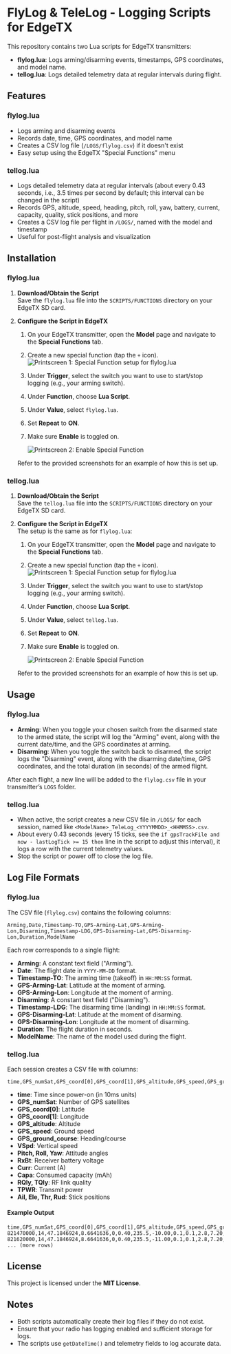 # FlyLog & TeleLog - Logging Scripts for EdgeTX

This repository contains two Lua scripts for EdgeTX transmitters:

- **flylog.lua**: Logs arming/disarming events, timestamps, GPS coordinates, and model name.
- **tellog.lua**: Logs detailed telemetry data at regular intervals during flight.

## Features

### flylog.lua

- Logs arming and disarming events
- Records date, time, GPS coordinates, and model name
- Creates a CSV log file (`/LOGS/flylog.csv`) if it doesn't exist
- Easy setup using the EdgeTX "Special Functions" menu

### tellog.lua

- Logs detailed telemetry data at regular intervals (about every 0.43 seconds, i.e., 3.5 times per second by default; this interval can be changed in the script)
- Records GPS, altitude, speed, heading, pitch, roll, yaw, battery, current, capacity, quality, stick positions, and more
- Creates a CSV log file per flight in `/LOGS/`, named with the model and timestamp
- Useful for post-flight analysis and visualization

## Installation

### flylog.lua

1. **Download/Obtain the Script**  
   Save the `flylog.lua` file into the `SCRIPTS/FUNCTIONS` directory on your EdgeTX SD card.

2. **Configure the Script in EdgeTX**

   1. On your EdgeTX transmitter, open the **Model** page and navigate to the **Special Functions** tab.
   2. Create a new special function (tap the `+` icon).
      ![Printscreen 1: Special Function setup for flylog.lua](screenshots/1_special_functions_tab.png)
   3. Under **Trigger**, select the switch you want to use to start/stop logging (e.g., your arming switch).
   4. Under **Function**, choose **Lua Script**.
   5. Under **Value**, select `flylog.lua`.
   6. Set **Repeat** to **ON**.
   7. Make sure **Enable** is toggled on.
   
      ![Printscreen 2: Enable Special Function](screenshots/2_special_functions.png)

   Refer to the provided screenshots for an example of how this is set up.

### tellog.lua

1. **Download/Obtain the Script**  
   Save the `tellog.lua` file into the `SCRIPTS/FUNCTIONS` directory on your EdgeTX SD card.

2. **Configure the Script in EdgeTX**  
   The setup is the same as for `flylog.lua`:

   1. On your EdgeTX transmitter, open the **Model** page and navigate to the **Special Functions** tab.
   2. Create a new special function (tap the `+` icon).
      ![Printscreen 1: Special Function setup for flylog.lua](screenshots/1_special_functions_tab.png)
   3. Under **Trigger**, select the switch you want to use to start/stop logging (e.g., your arming switch).
   4. Under **Function**, choose **Lua Script**.
   5. Under **Value**, select `tellog.lua`.
   6. Set **Repeat** to **ON**.
   7. Make sure **Enable** is toggled on.

      ![Printscreen 2: Enable Special Function](screenshots/2_special_functions.png)

   Refer to the provided screenshots for an example of how this is set up.

## Usage

### flylog.lua

- **Arming**: When you toggle your chosen switch from the disarmed state to the armed state, the script will log the "Arming" event, along with the current date/time, and the GPS coordinates at arming.
- **Disarming**: When you toggle the switch back to disarmed, the script logs the "Disarming" event, along with the disarming date/time, GPS coordinates, and the total duration (in seconds) of the armed flight.

After each flight, a new line will be added to the `flylog.csv` file in your transmitter’s `LOGS` folder.

### tellog.lua

- When active, the script creates a new CSV file in `/LOGS/` for each session, named like `<ModelName>_TeleLog_<YYYYMMDD>_<HHMMSS>.csv`.
- About every 0.43 seconds (every 15 ticks, see the `if gpsTrackFile and now - lastLogTick >= 15 then` line in the script to adjust this interval), it logs a row with the current telemetry values.
- Stop the script or power off to close the log file.

## Log File Formats

### flylog.lua

The CSV file (`flylog.csv`) contains the following columns:

```
Arming,Date,Timestamp-TO,GPS-Arming-Lat,GPS-Arming-Lon,Disarming,Timestamp-LDG,GPS-Disarming-Lat,GPS-Disarming-Lon,Duration,ModelName
```

Each row corresponds to a single flight:

- **Arming**: A constant text field ("Arming").
- **Date**: The flight date in `YYYY-MM-DD` format.
- **Timestamp-TO**: The arming time (takeoff) in `HH:MM:SS` format.
- **GPS-Arming-Lat**: Latitude at the moment of arming.
- **GPS-Arming-Lon**: Longitude at the moment of arming.
- **Disarming**: A constant text field ("Disarming").
- **Timestamp-LDG**: The disarming time (landing) in `HH:MM:SS` format.
- **GPS-Disarming-Lat**: Latitude at the moment of disarming.
- **GPS-Disarming-Lon**: Longitude at the moment of disarming.
- **Duration**: The flight duration in seconds.
- **ModelName**: The name of the model used during the flight.

### tellog.lua

Each session creates a CSV file with columns:

```
time,GPS_numSat,GPS_coord[0],GPS_coord[1],GPS_altitude,GPS_speed,GPS_ground_course,VSpd,Pitch,Roll,Yaw,RxBt,Curr,Capa,RQly,TQly,TPWR,Ail,Ele,Thr,Rud
```

- **time**: Time since power-on (in 10ms units)
- **GPS_numSat**: Number of GPS satellites
- **GPS_coord[0]**: Latitude
- **GPS_coord[1]**: Longitude
- **GPS_altitude**: Altitude
- **GPS_speed**: Ground speed
- **GPS_ground_course**: Heading/course
- **VSpd**: Vertical speed
- **Pitch, Roll, Yaw**: Attitude angles
- **RxBt**: Receiver battery voltage
- **Curr**: Current (A)
- **Capa**: Consumed capacity (mAh)
- **RQly, TQly**: RF link quality
- **TPWR**: Transmit power
- **Ail, Ele, Thr, Rud**: Stick positions

#### Example Output

```
time,GPS_numSat,GPS_coord[0],GPS_coord[1],GPS_altitude,GPS_speed,GPS_ground_course,VSpd,Pitch,Roll,Yaw,RxBt,Curr,Capa,RQly,TQly,TPWR,Ail,Ele,Thr,Rud
821470000,14,47.1846924,8.6641636,0,0.40,235.5,-10.00,0.1,0.1,2.8,7.20,0.70,248,100,100,25,13.00,6.00,-1024.00,-6.00
821620000,14,47.1846924,8.6641636,0,0.40,235.5,-11.00,0.1,0.1,2.8,7.20,0.70,248,100,100,25,11.00,7.00,-1024.00,-9.00
... (more rows)
```

## License

This project is licensed under the **MIT License**.

## Notes

- Both scripts automatically create their log files if they do not exist.
- Ensure that your radio has logging enabled and sufficient storage for logs.
- The scripts use `getDateTime()` and telemetry fields to log accurate data.
